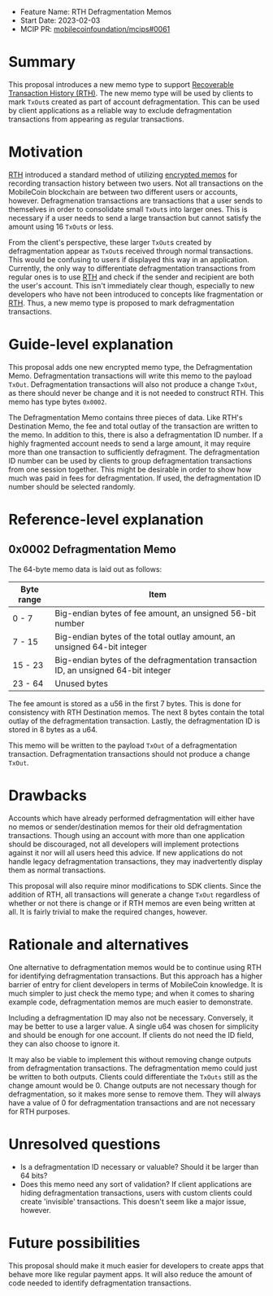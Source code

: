 - Feature Name: RTH Defragmentation Memos
- Start Date: 2023-02-03
- MCIP PR: [mobilecoinfoundation/mcips#0061](https://github.com/mobilecoinfoundation/mcips/pull/0061)

# Summary
[summary]: #summary

This proposal introduces a new memo type to support [Recoverable Transaction History (RTH)](https://github.com/mobilecoinfoundation/mcips/pull/4). The new memo type will be used by clients to mark `TxOut`s created as part of account defragmentation. This can be used by client applications as a reliable way to exclude defragmentation transactions from appearing as regular transactions.

# Motivation
[motivation]: #motivation

[RTH](https://github.com/mobilecoinfoundation/mcips/pull/4) introduced a standard method of utilizing [encrypted memos](https://github.com/mobilecoinfoundation/mcips/pull/3) for recording transaction history between two users. Not all transactions on the MobileCoin blockchain are between two different users or accounts, however. Defragmenation transactions are transactions that a user sends to themselves in order to consolidate small `TxOut`s into larger ones. This is necessary if a user needs to send a large transaction but cannot satisfy the amount using 16 `TxOut`s or less.

From the client's perspective, these larger `TxOut`s created by defragmentation appear as `TxOut`s received through normal transactions. This would be confusing to users if displayed this way in an application. Currently, the only way to differentiate defragmentation transactions from regular ones is to use [RTH](https://github.com/mobilecoinfoundation/mcips/pull/4) and check if the sender and recipient are both the user's account. This isn't immediately clear though, especially to new developers who have not been introduced to concepts like fragmentation or [RTH](https://github.com/mobilecoinfoundation/mcips/pull/4). Thus, a new memo type is proposed to mark defragmentation transactions.

# Guide-level explanation
[guide-level-explanation]: #guide-level-explanation

This proposal adds one new encrypted memo type, the Defragmentation Memo. Defragmentation transactions will write this memo to the payload `TxOut`. Defragmentation transactions will also not produce a change `TxOut`, as there should never be change and it is not needed to construct RTH. This memo has type bytes `0x0002`.

The Defragmentation Memo contains three pieces of data. Like RTH's Destination Memo, the fee and total outlay of the transaction are written to the memo. In addition to this, there is also a defragmentation ID number. If a highly fragmented account needs to send a large amount, it may require more than one transaction to sufficiently defragment. The defragmentation ID number can be used by clients to group defragmentation transactions from one session together. This might be desirable in order to show how much was paid in fees for defragmentation. If used, the defragmentation ID number should be selected randomly.

# Reference-level explanation
[reference-level-explanation]: #reference-level-explanation

## 0x0002 Defragmentation Memo

The 64-byte memo data is laid out as follows:

| Byte range | Item |
| ---------- | ---- |
| 0 - 7      | Big-endian bytes of fee amount, an unsigned 56-bit number |
| 7 - 15     | Big-endian bytes of the total outlay amount, an unsigned 64-bit integer |
| 15 - 23    | Big-endian bytes of the defragmentation transaction ID, an unsigned 64-bit integer |
| 23 - 64    | Unused bytes |

The fee amount is stored as a u56 in the first 7 bytes. This is done for consistency with RTH Destination memos. The next 8 bytes contain the total outlay of the defragmentation transaction. Lastly, the defragmentation ID is stored in 8 bytes as a u64.

This memo will be written to the payload `TxOut` of a defragmentation transaction. Defragmentation transactions should not produce a change `TxOut`.

# Drawbacks
[drawbacks]: #drawbacks

Accounts which have already performed defragmentation will either have no memos or sender/destination memos for their old defragmentation transactions. Though using an account with more than one application should be discouraged, not all developers will implement protections against it nor will all users heed this advice. If new applications do not handle legacy defragmentation transactions, they may inadvertently display them as normal transactions.

This proposal will also require minor modifications to SDK clients. Since the addition of RTH, all transactions will generate a change `TxOut` regardless of whether or not there is change or if RTH memos are even being written at all. It is fairly trivial to make the required changes, however.

# Rationale and alternatives
[rationale-and-alternatives]: #rationale-and-alternatives

One alternative to defragmentation memos would be to continue using RTH for identifying defragmentation transactions. But this approach has a higher barrier of entry for client developers in terms of MobileCoin knowledge. It is much simpler to just check the memo type; and when it comes to sharing example code, defragmentation memos are much easier to demonstrate.

Including a defragmentation ID may also not be necessary. Conversely, it may be better to use a larger value. A single u64 was chosen for simplicity and should be enough for one account. If clients do not need the ID field, they can also choose to ignore it.

It may also be viable to implement this without removing change outputs from defragmentation transactions. The defragmentation memo could just be written to both outputs. Clients could differentiate the `TxOuts` still as the change amount would be 0. Change outputs are not necessary though for defragmentation, so it makes more sense to remove them. They will always have a value of 0 for defragmentation transactions and are not necessary for RTH purposes.

# Unresolved questions
[unresolved-questions]: #unresolved-questions

- Is a defragmentation ID necessary or valuable? Should it be larger than 64 bits?
- Does this memo need any sort of validation? If client applications are hiding defragmentation transactions, users with custom clients could create 'invisible' transactions. This doesn't seem like a major issue, however.

# Future possibilities
[future-possibilities]: #future-possibilities

This proposal should make it much easier for developers to create apps that behave more like regular payment apps. It will also reduce the amount of code needed to identify defragmentation transactions.

